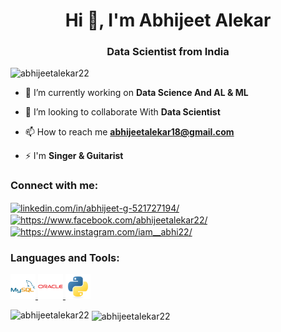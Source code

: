 <h1 align="center">Hi 👋, I'm Abhijeet Alekar</h1>
<h3 align="center">Data Scientist from India</h3>

<p align="left"> <img src="https://komarev.com/ghpvc/?username=abhijeetalekar22&label=Profile%20views&color=0e75b6&style=flat" alt="abhijeetalekar22" /> </p>

- 🔭 I’m currently working on **Data Science And AL & ML**

- 👯 I’m looking to collaborate With **Data Scientist**

- 📫 How to reach me **abhijeetalekar18@gmail.com**

- ⚡ I'm **Singer & Guitarist**

<h3 align="left">Connect with me:</h3>
<p align="left">
<a href="https://linkedin.com/in/linkedin.com/in/abhijeet-g-521727194/" target="blank"><img align="center" src="https://raw.githubusercontent.com/rahuldkjain/github-profile-readme-generator/master/src/images/icons/Social/linked-in-alt.svg" alt="linkedin.com/in/abhijeet-g-521727194/" height="30" width="40" /></a>
<a href="https://fb.com/https://www.facebook.com/abhijeetalekar22/" target="blank"><img align="center" src="https://raw.githubusercontent.com/rahuldkjain/github-profile-readme-generator/master/src/images/icons/Social/facebook.svg" alt="https://www.facebook.com/abhijeetalekar22/" height="30" width="40" /></a>
<a href="https://instagram.com/https://www.instagram.com/iam__abhi22/" target="blank"><img align="center" src="https://raw.githubusercontent.com/rahuldkjain/github-profile-readme-generator/master/src/images/icons/Social/instagram.svg" alt="https://www.instagram.com/iam__abhi22/" height="30" width="40" /></a>
</p>

<h3 align="left">Languages and Tools:</h3>
<p align="left"> <a href="https://www.mysql.com/" target="_blank" rel="noreferrer"> <img src="https://raw.githubusercontent.com/devicons/devicon/master/icons/mysql/mysql-original-wordmark.svg" alt="mysql" width="40" height="40"/> </a> <a href="https://www.oracle.com/" target="_blank" rel="noreferrer"> <img src="https://raw.githubusercontent.com/devicons/devicon/master/icons/oracle/oracle-original.svg" alt="oracle" width="40" height="40"/> </a> <a href="https://www.python.org" target="_blank" rel="noreferrer"> <img src="https://raw.githubusercontent.com/devicons/devicon/master/icons/python/python-original.svg" alt="python" width="40" height="40"/> </a> </p>

<p><img align="left" src="https://github-readme-stats.vercel.app/api/top-langs?username=abhijeetalekar22&show_icons=true&locale=en&layout=compact" alt="abhijeetalekar22" /></p>

<p>&nbsp;<img align="center" src="https://github-readme-stats.vercel.app/api?username=abhijeetalekar22&show_icons=true&locale=en" alt="abhijeetalekar22" /></p>

